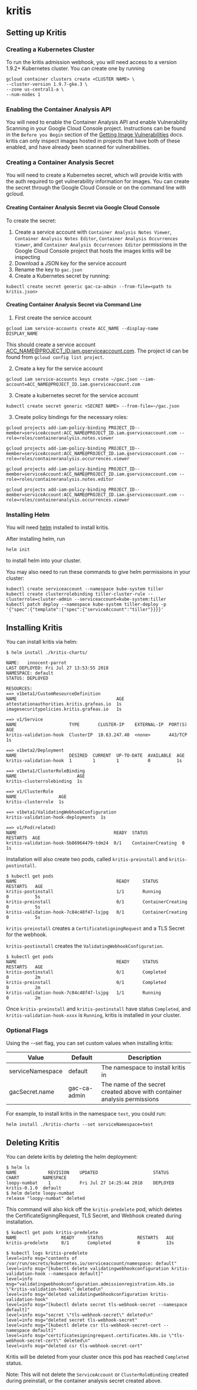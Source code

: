 # kritis

## Setting up Kritis

### Creating a Kubernetes Cluster

To run the kritis admission webhook, you will need access to a version 1.9.2+ Kubernetes cluster.
You can create one by running
```
gcloud container clusters create <CLUSTER NAME> \
--cluster-version 1.9.7-gke.3 \
--zone us-central1-a \
--num-nodes 1
```

### Enabling the Container Analysis API

You will need to enable the Container Analysis API and enable Vulnerability Scanning in your Google Cloud Console project.
Instructions can be found in the `Before you Begin` section of the [Getting Image Vulnerabilities](https://cloud.google.com/container-registry/docs/get-image-vulnerabilities#before_you_begin) docs.
kritis can only inspect images hosted in projects that have both of these enabled, and have already been scanned for vulnerabilities.

### Creating a Container Analysis Secret
You will need to create a Kubernetes secret, which will provide kritis with the auth required to get vulnerability information for images. You can create the secret through the Google Cloud Console or on the command line with gcloud.

#### Creating Container Analysis Secret via Google Cloud Console
To create the secret:
1. Create a service account with `Container Analysis Notes Viewer`, `Container Analysis Notes Editor`, `Container Analysis Occurrences Viewer`, and `Container Analysis Occurrences Editor` permissions in the Google Cloud Console project that hosts the images kritis will be inspecting
2. Download a JSON key for the service account
3. Rename the key to `gac.json`
4. Create a Kubernetes secret by running:
```
kubectl create secret generic gac-ca-admin --from-file=<path to kritis.json>
```

#### Creating Container Analysis Secret via Command Line
1. First create the service account
```
gcloud iam service-accounts create ACC_NAME --display-name DISPLAY_NAME
```
This should create a service account ACC_NAME@PROJECT_ID.iam.gserviceaccount.com.
The project id can be found from `gcloud config list project`.

2. Create a key for the service account
```
gcloud iam service-accounts keys create ~/gac.json --iam-account=ACC_NAME@PROJECT_ID.iam.gserviceaccount.com
```

3. Create a kubernetes secret for the service account
```
kubectl create secret generic <SECRET NAME> --from-file=~/gac.json
```

3. Create policy bindings for the necessary roles:

```
gcloud projects add-iam-policy-binding PROJECT_ID--member=serviceAccount:ACC_NAME@PROJECT_ID.iam.gserviceaccount.com --role=roles/containeranalysis.notes.viewer

gcloud projects add-iam-policy-binding PROJECT_ID--member=serviceAccount:ACC_NAME@PROJECT_ID.iam.gserviceaccount.com --role=roles/containeranalysis.occurrences.viewer

gcloud projects add-iam-policy-binding PROJECT_ID--member=serviceAccount:ACC_NAME@PROJECT_ID.iam.gserviceaccount.com --role=roles/containeranalysis.notes.editor

gcloud projects add-iam-policy-binding PROJECT_ID--member=serviceAccount:ACC_NAME@PROJECT_ID.iam.gserviceaccount.com --role=roles/containeranalysis.occurrences.viewer
```

### Installing Helm
You will need [helm](https://docs.helm.sh/using_helm/) installed to install kritis.

After installing helm, run
```
helm init
```
to install helm into your cluster.

You may also need to run these commands to give helm permissions in your cluster:
```
kubectl create serviceaccount --namespace kube-system tiller
kubectl create clusterrolebinding tiller-cluster-rule --clusterrole=cluster-admin --serviceaccount=kube-system:tiller
kubectl patch deploy --namespace kube-system tiller-deploy -p '{"spec":{"template":{"spec":{"serviceAccount":"tiller"}}}}'
```

## Installing Kritis
You can install kritis via helm:

```
$ helm install ./kritis-charts/

NAME:   innocent-parrot
LAST DEPLOYED: Fri Jul 27 13:53:55 2018
NAMESPACE: default
STATUS: DEPLOYED

RESOURCES:
==> v1beta1/CustomResourceDefinition
NAME                                      AGE
attestationauthorities.kritis.grafeas.io  1s
imagesecuritypolicies.kritis.grafeas.io   1s

==> v1/Service
NAME                    TYPE       CLUSTER-IP    EXTERNAL-IP  PORT(S)  AGE
kritis-validation-hook  ClusterIP  10.63.247.40  <none>       443/TCP  1s

==> v1beta2/Deployment
NAME                    DESIRED  CURRENT  UP-TO-DATE  AVAILABLE  AGE
kritis-validation-hook  1        1        1           0          1s

==> v1beta1/ClusterRoleBinding
NAME                       AGE
kritis-clusterrolebinding  1s

==> v1/ClusterRole
NAME                AGE
kritis-clusterrole  1s

==> v1beta1/ValidatingWebhookConfiguration
kritis-validation-hook-deployments  1s

==> v1/Pod(related)
NAME                                     READY  STATUS             RESTARTS  AGE
kritis-validation-hook-5b86964479-tdm24  0/1    ContainerCreating  0         1s
```

Installation will also create two pods, called `kritis-preinstall` and `kritis-postinstall`.
```
$ kubectl get pods
NAME                                      READY     STATUS              RESTARTS   AGE
kritis-postinstall                        1/1       Running             0          5s
kritis-preinstall                         0/1       ContainerCreating   0          5s
kritis-validation-hook-7c84c48f47-lsjpg   0/1       ContainerCreating   0          5s
```

`kritis-preinstall` creates a `CertificateSigningRequest` and a TLS Secret for the webhook.

`kritis-postinstall` creates the `ValidatingWebhookConfiguration`.

```
$ kubectl get pods
NAME                                      READY     STATUS             RESTARTS   AGE
kritis-postinstall                        0/1       Completed          0          2m
kritis-preinstall                         0/1       Completed          0          2m
kritis-validation-hook-7c84c48f47-lsjpg   1/1       Running            0          2m
```
Once `kritis-preinstall` and `kritis-postinstall` have status `Completed`, and `kritis-validation-hook-xxxx` is `Running`, kritis is installed in your cluster.

### Optional Flags
Using the --set flag, you can set custom values when installing kritis:

|  Value                | Default      | Description  |   
|-----------------------|--------------|--------------|
| serviceNamespace      | default      | The namespace to install kritis in |   
| gacSecret.name        | gac-ca-admin | The name of the secret created above with container analysis permissions | 

For example, to install kritis in the namespace `test`, you could run:
```
helm install ./kritis-charts --set serviceNamespace=test
```

## Deleting Kritis

You can delete kritis by deleting the helm deployment:
```shell
$ helm ls
NAME        	REVISION	UPDATED                 	STATUS  	CHART         NAMESPACE
loopy-numbat	1       	Fri Jul 27 14:25:44 2018	DEPLOYED	kritis-0.1.0  default  
$ helm delete loopy-numbat
release "loopy-numbat" deleted
```

This command will also kick off the `kritis-predelete` pod, which deletes the CertificateSigningRequest, TLS Secret, and Webhook created during installation.

```
$ kubectl get pods kritis-predelete
NAME                 READY     STATUS             RESTARTS   AGE
kritis-predelete     0/1       Completed          0          13s

$ kubectl logs kritis-predelete
level=info msg="contents of /var/run/secrets/kubernetes.io/serviceaccount/namespace: default"
level=info msg="[kubectl delete validatingwebhookconfiguration kritis-validation-hook --namespace default]"
level=info msg="validatingwebhookconfiguration.admissionregistration.k8s.io \"kritis-validation-hook\" deleted\n"
level=info msg="deleted validatingwebhookconfiguration kritis-validation-hook"
level=info msg="[kubectl delete secret tls-webhook-secret --namespace default]"
level=info msg="secret \"tls-webhook-secret\" deleted\n"
level=info msg="deleted secret tls-webhook-secret"
level=info msg="[kubectl delete csr tls-webhook-secret-cert --namespace default]"
level=info msg="certificatesigningrequest.certificates.k8s.io \"tls-webhook-secret-cert\" deleted\n"
level=info msg="deleted csr tls-webhook-secret-cert"
```

Kritis will be deleted from your cluster once this pod has reached `Completed` status.

Note: This will not delete the `ServiceAccount` or `ClusterRoleBinding` created during preinstall, or the container analysis secret created above.
